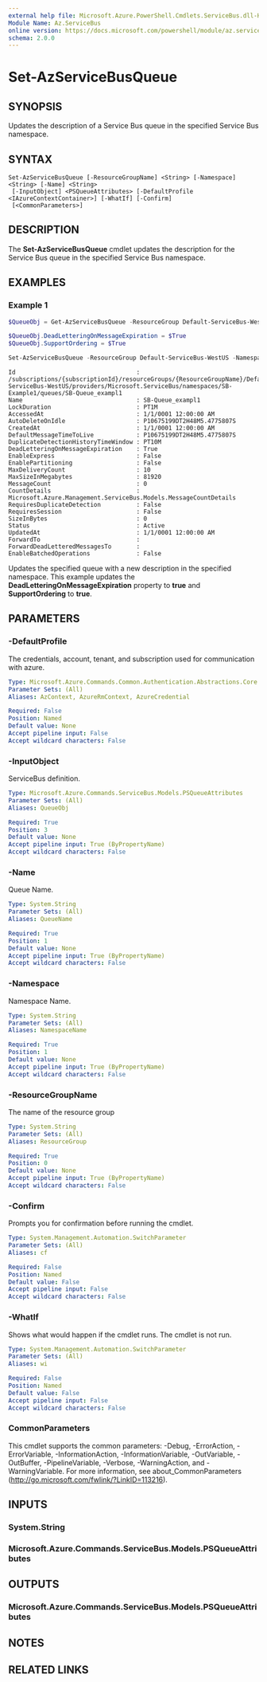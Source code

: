 ```yaml
---
external help file: Microsoft.Azure.PowerShell.Cmdlets.ServiceBus.dll-Help.xml
Module Name: Az.ServiceBus
online version: https://docs.microsoft.com/powershell/module/az.servicebus/set-azservicebusqueue
schema: 2.0.0
---
```


# Set-AzServiceBusQueue

## SYNOPSIS
Updates the description of a Service Bus queue in the specified Service Bus namespace.

## SYNTAX

```
Set-AzServiceBusQueue [-ResourceGroupName] <String> [-Namespace] <String> [-Name] <String>
 [-InputObject] <PSQueueAttributes> [-DefaultProfile <IAzureContextContainer>] [-WhatIf] [-Confirm]
 [<CommonParameters>]
```

## DESCRIPTION
The **Set-AzServiceBusQueue** cmdlet updates the description for the Service Bus queue in the specified Service Bus namespace.

## EXAMPLES

### Example 1
```powershell
$QueueObj = Get-AzServiceBusQueue -ResourceGroup Default-ServiceBus-WestUS -NamespaceName SB-Example1 -QueueName SB-Queue_example1

$QueueObj.DeadLetteringOnMessageExpiration = $True
$QueueObj.SupportOrdering = $True

Set-AzServiceBusQueue -ResourceGroup Default-ServiceBus-WestUS -NamespaceName SB-Example1 -QueueName SB-Queue_example1 -QueueObj $QueueObj
```

```output
Id                                  : /subscriptions/{subscriptionId}/resourceGroups/{ResourceGroupName}/Default-ServiceBus-WestUS/providers/Microsoft.ServiceBus/namespaces/SB-Example1/queues/SB-Queue_exampl1
Name                                : SB-Queue_exampl1
LockDuration                        : PT1M
AccessedAt                          : 1/1/0001 12:00:00 AM
AutoDeleteOnIdle                    : P10675199DT2H48M5.4775807S
CreatedAt                           : 1/1/0001 12:00:00 AM
DefaultMessageTimeToLive            : P10675199DT2H48M5.4775807S
DuplicateDetectionHistoryTimeWindow : PT10M
DeadLetteringOnMessageExpiration    : True
EnableExpress                       : False
EnablePartitioning                  : False
MaxDeliveryCount                    : 10
MaxSizeInMegabytes                  : 81920
MessageCount                        : 0
CountDetails                        : Microsoft.Azure.Management.ServiceBus.Models.MessageCountDetails
RequiresDuplicateDetection          : False
RequiresSession                     : False
SizeInBytes                         : 0
Status                              : Active
UpdatedAt                           : 1/1/0001 12:00:00 AM
ForwardTo                           :
ForwardDeadLetteredMessagesTo       :
EnableBatchedOperations             : False
```

Updates the specified queue with a new description in the specified namespace. This example updates the **DeadLetteringOnMessageExpiration** property to **true** and **SupportOrdering** to **true**.

## PARAMETERS

### -DefaultProfile
The credentials, account, tenant, and subscription used for communication with azure.

```yaml
Type: Microsoft.Azure.Commands.Common.Authentication.Abstractions.Core.IAzureContextContainer
Parameter Sets: (All)
Aliases: AzContext, AzureRmContext, AzureCredential

Required: False
Position: Named
Default value: None
Accept pipeline input: False
Accept wildcard characters: False
```

### -InputObject
ServiceBus definition.

```yaml
Type: Microsoft.Azure.Commands.ServiceBus.Models.PSQueueAttributes
Parameter Sets: (All)
Aliases: QueueObj

Required: True
Position: 3
Default value: None
Accept pipeline input: True (ByPropertyName)
Accept wildcard characters: False
```

### -Name
Queue Name.

```yaml
Type: System.String
Parameter Sets: (All)
Aliases: QueueName

Required: True
Position: 1
Default value: None
Accept pipeline input: True (ByPropertyName)
Accept wildcard characters: False
```

### -Namespace
Namespace Name.

```yaml
Type: System.String
Parameter Sets: (All)
Aliases: NamespaceName

Required: True
Position: 1
Default value: None
Accept pipeline input: True (ByPropertyName)
Accept wildcard characters: False
```

### -ResourceGroupName
The name of the resource group

```yaml
Type: System.String
Parameter Sets: (All)
Aliases: ResourceGroup

Required: True
Position: 0
Default value: None
Accept pipeline input: True (ByPropertyName)
Accept wildcard characters: False
```

### -Confirm
Prompts you for confirmation before running the cmdlet.

```yaml
Type: System.Management.Automation.SwitchParameter
Parameter Sets: (All)
Aliases: cf

Required: False
Position: Named
Default value: False
Accept pipeline input: False
Accept wildcard characters: False
```

### -WhatIf
Shows what would happen if the cmdlet runs.
The cmdlet is not run.

```yaml
Type: System.Management.Automation.SwitchParameter
Parameter Sets: (All)
Aliases: wi

Required: False
Position: Named
Default value: False
Accept pipeline input: False
Accept wildcard characters: False
```

### CommonParameters
This cmdlet supports the common parameters: -Debug, -ErrorAction, -ErrorVariable, -InformationAction, -InformationVariable, -OutVariable, -OutBuffer, -PipelineVariable, -Verbose, -WarningAction, and -WarningVariable. For more information, see about_CommonParameters (http://go.microsoft.com/fwlink/?LinkID=113216).

## INPUTS

### System.String

### Microsoft.Azure.Commands.ServiceBus.Models.PSQueueAttributes

## OUTPUTS

### Microsoft.Azure.Commands.ServiceBus.Models.PSQueueAttributes

## NOTES

## RELATED LINKS

